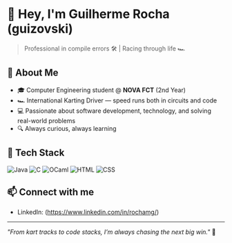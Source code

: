# 👋 Hey, I'm Guilherme Rocha (guizovski)

> Professional in compile errors 🛠️ | Racing through life 🏎️

## 🚀 About Me
- 🎓 Computer Engineering student @ **NOVA FCT** (2nd Year)
- 🏎️ International Karting Driver — speed runs both in circuits and code
- 💻 Passionate about software development, technology, and solving real-world problems
- 🔍 Always curious, always learning

## 🧰 Tech Stack
![Java](https://img.shields.io/badge/Java-ED8B00?style=for-the-badge&logo=openjdk&logoColor=white)
![C](https://img.shields.io/badge/C-A8B9CC?style=for-the-badge&logo=c&logoColor=white)
![OCaml](https://img.shields.io/badge/OCaml-EC6813?style=for-the-badge&logo=ocaml&logoColor=white)
![HTML](https://img.shields.io/badge/HTML5-E34F26?style=for-the-badge&logo=html5&logoColor=white)
![CSS](https://img.shields.io/badge/CSS3-1572B6?style=for-the-badge&logo=css3&logoColor=white)

## 📫 Connect with me
- LinkedIn: (https://www.linkedin.com/in/rochamg/)

---
_"From kart tracks to code stacks, I’m always chasing the next big win."_ 🏁
